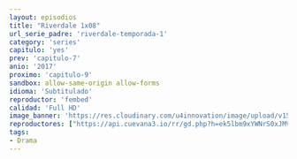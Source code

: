 ```yaml
---
layout: episodios
title: "Riverdale 1x08"
url_serie_padre: 'riverdale-temporada-1'
category: 'series'
capitulo: 'yes'
prev: 'capitulo-7'
anio: '2017'
proximo: 'capitulo-9'
sandbox: allow-same-origin allow-forms
idioma: 'Subtitulado'
reproductor: 'fembed'
calidad: 'Full HD'
image_banner: 'https://res.cloudinary.com/u4innovation/image/upload/v1565152608/maxresdefault-min_vy9nnj.jpg'
reproductores: ["https://api.cuevana3.io/rr/gd.php?h=ek5lbm9xYWNrS0xJMVp5b21KREk0dFBLbjVkaHhkRGdrOG1jbnBpUnhhS1Z4b1puWkpyUXA1elJiSUNveHNMWjJNNkxvWVhLMDdUUGs1WjRpN09ZeHRlU3FadVkyUT09"]
tags:
- Drama
---
```












